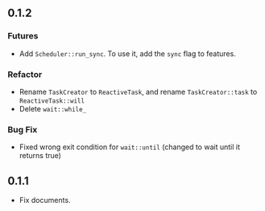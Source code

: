 ## 0.1.2

### Futures

- Add `Scheduler::run_sync`. To use it, add the `sync` flag to features.

### Refactor

- Rename `TaskCreator` to `ReactiveTask`, and rename `TaskCreator::task` to `ReactiveTask::will`
- Delete `wait::while_` 

### Bug Fix

- Fixed wrong exit condition for `wait::until` (changed to wait until it returns true)


## 0.1.1

- Fix documents.